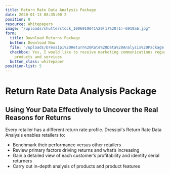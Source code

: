 ```yaml
---
title: Return Rate Data Analysis Package
date: 2020-01-13 08:35:00 Z
position: 8
resource: Whitepapers
image: "/uploads/shutterstock_1006919041%20(1)%20(1)-6919a6.jpg"
form:
  title: Download Returns Package
  button: Download Now
  file: "/uploads/Dressipi%20Return%20Rate%20Data%20Analysis%20Package.pdf"
  checkbox: Yes, I would like to receive marketing communications regarding Dressipi
    products and services
  button_class: whitepaper
position-list: 5
---
```


# Return Rate Data Analysis Package

## Using Your Data Effectively to Uncover the Real Reasons for Returns

Every retailer has a different return rate profile. Dressipi's Return Rate Data Analysis enables retailers to:

* Benchmark their performance versus other retailers
* Review primary factors driving returns and what’s increasing
* Gain a detailed view of each customer’s profitability and identify serial returners
* Carry out in-depth analysis of products and product features

